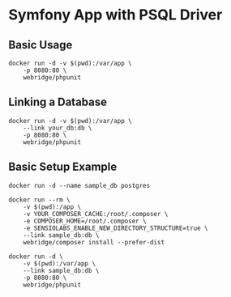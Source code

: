Symfony App with PSQL Driver
=====

Basic Usage
-----------

```
docker run -d -v $(pwd):/var/app \
    -p 8080:80 \
    webridge/phpunit
```

Linking a Database
------------------

```
docker run -d -v $(pwd):/var/app \
    --link your_db:db \
    -p 8080:80 \
    webridge/phpunit
```


Basic Setup Example
-------------------

```
docker run -d --name sample_db postgres

docker run --rm \
    -v $(pwd):/app \
    -v YOUR_COMPOSER_CACHE:/root/.composer \
    -e COMPOSER_HOME=/root/.composer \
    -e SENSIOLABS_ENABLE_NEW_DIRECTORY_STRUCTURE=true \
    --link sample_db:db \
    webridge/composer install --prefer-dist
    
docker run -d \
    -v $(pwd):/var/app \
    --link sample_db:db \
    -p 8080:80 \
    webridge/phpunit
```